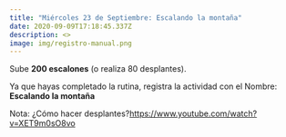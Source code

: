 ```yaml
---
title: "Miércoles 23 de Septiembre: Escalando la montaña"
date: 2020-09-09T17:18:45.337Z
description: <>
image: img/registro-manual.png
---
```

Sube **200 escalones** (o realiza 80 desplantes).

Ya que hayas completado la rutina, registra la actividad con el Nombre: **Escalando la montaña**

Nota: ¿Cómo hacer desplantes?<https://www.youtube.com/watch?v=XET9m0sO8vo>